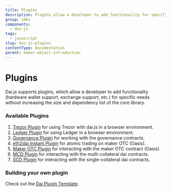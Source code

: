 ```yaml
---
title: Plugins
description: Plugins allow a developer to add functionality for specific needs without increasing the size of the core library.
group: sdks
components:
  - dai-js
tags:
  - javascript
slug: dai-js-plugins
contentType: documentation
parent: maker-object-introduction
---
```


# Plugins

Dai.js supports plugins, which allow a developer to add functionality \(hardware wallet support, exchange support, etc.\) for specific needs without increasing the size and dependency list of the core library.

### Available Plugins

1. [Trezor Plugin](https://github.com/makerdao/dai-plugin-trezor-web) for using Trezor with dai.js in a browser environment.
2. [Ledger Plugin](https://github.com/makerdao/dai-plugin-ledger-web) for using Ledger in a browser environment.
3. [Governance Plugin](https://github.com/makerdao/dai-plugin-governance) for working with the governance contracts.
4. [eth2dai Instant Plugin](dai-plugin-eth2dai-instant) for atomic trading on maker OTC \(Oasis\).
5. [Maker OTC Plugin](https://github.com/makerdao/dai-plugin-maker-otc) for interacting with the maker OTC contract \(Oasis\).
6. [MCD Plugin](../the-mcd-plugin.md) for interacting with the multi-collateral dai contracts.
7. [SCD Plugin](../single-collateral-dai/) for interacting with the single-collateral dai contracts.

### Building your own plugin

Check out the [Dai Plugin Template](https://github.com/makerdao/dai-plugin-template).
